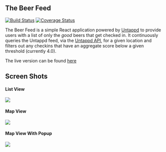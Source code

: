 The Beer Feed
-------------
[![Build Status](https://travis-ci.org/ml9951/BeerFeed.svg?branch=master)](https://travis-ci.org/ml9951/BeerFeed) [![Coverage Status](https://coveralls.io/repos/github/ml9951/BeerFeed/badge.svg?branch=master)](https://coveralls.io/github/ml9951/BeerFeed?branch=master)

The Beer Feed is a simple React application powered by [Untappd](https://untappd.com) to provide users with a list of only the *good* beers that get checked in.  It continuously queries the Untappd feed, via the [Untappd API](https://untappd.com/api/docs), for a given location and filters out any checkins that have an aggregate score below a given threshold (currently 4.0).

The live version can be found [here](http://www.thebeerfeed.com)

## Screen Shots

#### List View
![](http://imgur.com/GKgyeUV.png)

#### Map View

![](http://i.imgur.com/XvFKUXH.png)

#### Map View With Popup
![](http://i.imgur.com/oQwlkEw.png)